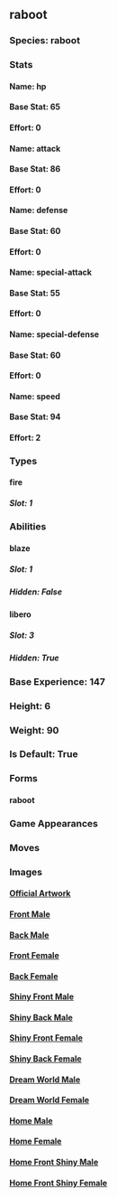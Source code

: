 ## raboot
### Species: raboot
### Stats
#### Name: hp
#### Base Stat: 65
#### Effort: 0
#### Name: attack
#### Base Stat: 86
#### Effort: 0
#### Name: defense
#### Base Stat: 60
#### Effort: 0
#### Name: special-attack
#### Base Stat: 55
#### Effort: 0
#### Name: special-defense
#### Base Stat: 60
#### Effort: 0
#### Name: speed
#### Base Stat: 94
#### Effort: 2
### Types
#### fire
##### Slot: 1
### Abilities
#### blaze
##### Slot: 1
##### Hidden: False
#### libero
##### Slot: 3
##### Hidden: True
### Base Experience: 147
### Height: 6
### Weight: 90
### Is Default: True
### Forms
#### raboot
### Game Appearances
### Moves
### Images
#### [Official Artwork](https://raw.githubusercontent.com/PokeAPI/sprites/master/sprites/pokemon/other/official-artwork/814.png)
#### [Front Male](https://raw.githubusercontent.com/PokeAPI/sprites/master/sprites/pokemon/814.png)
#### [Back Male](https://raw.githubusercontent.com/PokeAPI/sprites/master/sprites/pokemon/back/814.png)
#### [Front Female](None)
#### [Back Female](None)
#### [Shiny Front Male](https://raw.githubusercontent.com/PokeAPI/sprites/master/sprites/pokemon/shiny/814.png)
#### [Shiny Back Male](https://raw.githubusercontent.com/PokeAPI/sprites/master/sprites/pokemon/back/814.png)
#### [Shiny Front Female](None)
#### [Shiny Back Female](None)
#### [Dream World Male](None)
#### [Dream World Female](None)
#### [Home Male](https://raw.githubusercontent.com/PokeAPI/sprites/master/sprites/pokemon/other/home/814.png)
#### [Home Female](None)
#### [Home Front Shiny Male](https://raw.githubusercontent.com/PokeAPI/sprites/master/sprites/pokemon/other/home/shiny/814.png)
#### [Home Front Shiny Female](None)